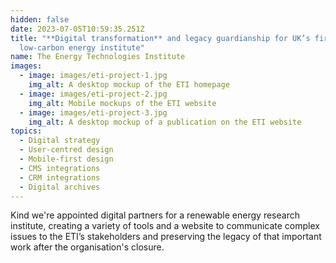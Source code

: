 ```yaml
---
hidden: false
date: 2023-07-05T10:59:35.251Z
title: "**Digital transformation** and legacy guardianship for UK’s first
  low-carbon energy institute"
name: The Energy Technologies Institute
images:
  - image: images/eti-project-1.jpg
    img_alt: A desktop mockup of the ETI homepage
  - image: images/eti-project-2.jpg
    img_alt: Mobile mockups of the ETI website
  - image: images/eti-project-3.jpg
    img_alt: A desktop mockup of a publication on the ETI website
topics:
  - Digital strategy
  - User-centred design
  - Mobile-first design
  - CMS integrations
  - CRM integrations
  - Digital archives
---
```


K﻿ind we're appointed digital partners for a renewable energy research institute, creating a variety of tools and a website to communicate complex issues to the ETI’s stakeholders and preserving the legacy of that important work after the organisation's closure.
